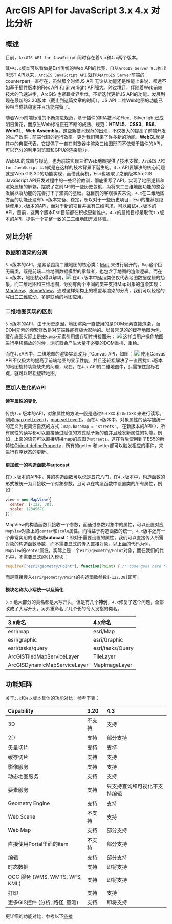 # ArcGIS API for JavaScript 3.x 4.x 对比分析
## 概述
目前，`ArcGIS API for JavaScript` 同时存在着`3.x`和`4.x`两个版本。

其中`3.x`版本可以看做是Esri传统的Web API的代表，自从`ArcGIS Server 9.3`推出REST API以来，`ArcGIS JavaScript API` 就作为`ArcGIS Server`前端的counterpart一直存在，虽然那个时候JS API 无论从功能还是性能上来说，都远不如基于插件版本的Flex API 和 Silverlight API强大。时过境迁，伴随着Web前端技术的飞速进步，ArcGIS 也紧跟业界步伐，不断迭代更新JS API的功能。发展到现在最新的3.20版本（截止到这篇文章的时间），JS API 二维Web地图的功能已经相当成熟稳定并且功能完备了。

随着Web前端标准的不断演进规范，基于插件的RIA技术如Flex、Silverlight已成明日黄花，而原生Web标准正在不断的成熟、规范：**HTML5**、**CSS3**、**ES6**、**WebGL**、**Web Assembly**。这些新技术规范的出现，不仅极大的提高了前端开发的生产效率；前端代码的运行效率。更为我们带来了许多新的功能。**WebGL**就是其中的典型代表，它提供了一套在浏览器中渲染三维图形而不依赖于插件的API，可以充分的利用浏览器和GPU的渲染能力。

WebGL的成熟与规范，也为前端实现三维Web地图提供了技术支撑。`ArcGIS API for JavaScript 4.0`就是在这样的技术背景下诞生的。`4.x` API要解决的核心问题就是Web GIS 3D的功能实现，而借此契机，Esri也吸取了之前版本ArcGIS JavaScript API开发过程中的一些经验教训，彻底重写了API，实现了地图逻辑和渲染逻辑的解耦，摆脱了之前API的一些历史包袱，为将来二三维地图功能的整合发展以及功能的完善打下了坚实的基础。就目前的客观事实来说，`4.x`在二维地图方面的功能还没有`3.x`版本完备、稳定，所以对于一些历史项目，Esri的推荐是继续使用`3.x`版本的API，而对于新的项目并且有三维需求，可以尝试`4.x`版本的API。目前，这两个版本Esri目前都在积极更新维护。`4.x`的最终目标是取代`3.x`版本的API，提供一个完整一致的二三维地图开发体验。


## 对比分析
### 数据和渲染的分离

`3.x`版本的API，是紧紧围绕二维地图的核心类：[Map](!https://developers.arcgis.com/javascript/3/jsapi/map-amd.html) 来进行展开的。`Map`这个巨无霸类，既是前端二维地图数据模型的承载者，也包含了地图的渲染逻辑。而在`4.x`版本，地图核心得以解耦，![](https://ooo.0o0.ooo/2017/03/26/58d78e95985d6.jpg)
在`4.x`版本中[Map](https://developers.arcgis.com/javascript/latest/api-reference/esri-Map.html)类仅仅代表地图数据逻辑的抽象，而二维地图和三维地图，分别有两个不同的类来支持Map对象的渲染实现：[MapView](https://developers.arcgis.com/javascript/latest/api-reference/esri-views-MapView.html)、[SceneView](https://developers.arcgis.com/javascript/latest/api-reference/esri-views-SceneView.html)。通过这样架构上的模型与渲染的分离，我们可以轻松的写出[二三维联动](https://developers.arcgis.com/javascript/latest/sample-code/views-synchronize/index.html)、多屏联动的地图应用。

### 二维地图实现的区别
`3.x`版本的API，由于历史原因，地图渲染一直使用的是DOM元素直接渲染，而DOM元素的频繁修改是对前端性能有极大影响的。以最常见的的缓存地图为例，缓存底图实际上是由`<img>`元素引用缓存切片拼接而来：
![](https://ooo.0o0.ooo/2017/03/26/58d7968092e10.jpg)
这样当用户操作地图进行平移缩放的时候，浏览器会产生大量不必要的DOM重排、重绘。

而在`4.x`API中，二维地图的渲染实现改为了Canvas API，如图：
![](https://ooo.0o0.ooo/2017/03/26/58d79859a0560.jpg)
使用Canvas API不仅极大的提高了前端地图的显示性能，并且还轻松解决了一直困扰`3.x`版本的地图旋转功能缺失的问题，现在，在`4.x` API的二维地图中，只需按住鼠标右键，就可以轻松旋转地图。

### 更加人性化的API

#### 读写属性的变化

传统`3.x` 版本的API，对象属性的方法一般是通过`SetXXX` 和 `GetXXX` 来进行读写。例如[map.getLevel()](https://developers.arcgis.com/javascript/3/jsapi/map-amd.html#getlevel)，[map.setLevel()](https://developers.arcgis.com/javascript/3/jsapi/map-amd.html#setlevel)。而在`4.x`版本中，对象属性的读写被统一的定义为更简洁自然的方式：`map.basemap = 'streets'`。 在新版本的API中，所有属性的读写都可以直接通过赋值的方式赋予新的值并且触发新属性的功能。例如，上面的语句可以直接切换map的底图为`streets`。这在背后使用到了ES5的新特性[Object.defineProperty](https://developer.mozilla.org/en-US/docs/Web/JavaScript/Reference/Global_Objects/Object/defineProperty)，所有的getter 和setter都可以触发相应的事件，来进行程序状态的更新。

#### 更加统一的构造函数与autocast

在`3.x`版本的API中，类的构造函数可以说是五花八门，在`4.x`版本中，构造函数的形式被统一为只接收一个对象参数，且可以在构造函数中设置类的所有属性，例如：
```javascript
view = new MapView({
  center: [-122, 38],
  scale: 12345678
});
```
MapView的构造函数只接收一个参数，而通过参数对象中的属性，可以设置对应`MapView`对象上的`center`和`scale`属性。而得益于构造函数的统一，`4.x`版本还有一个非常实用的语法糖**autocast**：即对于需要设置的属性，我们可以直接传入所需对象的构造函数参数，而不需要显式的传入直接对象，以上面的代码为例，`MapView`的`center`属性，实际上是一个`esri/geometry/Point`对象，而在我们的代码中，不需要显式的引入模块：
```javascript
require(["esri/geometry/Point"], function(Point) { /* code goes here */ });
```
而是直接传入`esri/geometry/Point`的构造函数参数`[-122,38]`即可。

#### 模块名称大小写统一以及简化
`3.x` 绝大部分的类名都是大写开头，但是有几个**特例**，`4.x`修复了这个问题，全部改成了大写开头，另外重命名了几个长的令人发指的类名。

| 3.x命名           | 4.x命名  |
|:-------------| :-----|
| esri/map | esri/Map |
| esri/graphic      |   esri/Graphic |
| esri/tasks/query      |    esri/tasks/Query |
|ArcGISTiledMapServiceLayer | TileLayer |
|  ArcGISDynamicMapServiceLayer |  MapImageLayer|

## 功能矩阵
关于`3.x`和`4.x`版本具体的功能对比，参考下表：

|Capability	|3.20	|4.3|
|:-------------| :-----|:----|
|3D	|不支持|	支持|
|2D	|支持	|部分支持|
|矢量切片	|支持	|支持|
|缓存切片	|支持	|支持|
|影像服务	|支持	|支持|
|动态地图服务	|支持	|支持|
|要素服务	|支持	|只支持查询和可视化不支持编辑|
|Geometry Engine	|支持	|支持|
|Web Scene	|不支持|	支持
|Web Map	|支持	|部分支持|
|直接使用Portal里面的item	|不支持	|部分支持|
|编辑	|支持	|部分支持|
|时态数据	|支持|即将支持
|OGC 服务 (WMS, WMTS, WFS, KML)	|支持|	即将支持|
|打印	|支持	|支持|
|更多GIS控件 (分析, 路径, 量测)	|支持	|即将支持|

更详细的功能对比，参考以下[链接](https://developers.arcgis.com/javascript/latest/guide/functionality-matrix/index.html)